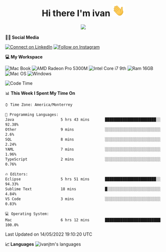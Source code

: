 <h1 align="center">Hi there I'm ivan <img src="https://raw.githubusercontent.com/ABSphreak/ABSphreak/master/gifs/Hi.gif" width="40px" /></h1>
<div align="center">
<img src="http://github-readme-streak-stats.herokuapp.com?user=ivanjtm&hide_border=true&background=00000000&border=FFFFFF00&sideNums=A8A8A8&sideLabels=A8A8A8&currStreakNum=FFC93C&dates=A8A8A8)](https://git.io/streak-stats"/>
</div>

**👦🏻 Social Media**

[![Connect on LinkedIn](https://img.shields.io/badge/LinkedIn-%230077B5.svg?&style=flat-square&logo=linkedin&logoColor=white)](https://www.linkedin.com/in/ivanjtm)
[![Follow on Instagram](https://img.shields.io/badge/Instagram-E4405F?style=flat-square&logo=instagram&logoColor=white)](https://www.instagram.com/ivanjtm)

**💻 My Workspace**

![Mac Book](https://img.shields.io/badge/Apple-MacBook_Pro_2019-999999?style=flat-square&logo=apple&logoColor=white)
![AMD Radeon Pro 5300M](https://img.shields.io/badge/AMD-Radeon_Pro_5300M-ED1C24?style=flat-square&logo=amd&logoColor=white)
![Intel Core i7 9th](https://img.shields.io/badge/Intel-Core_i7_9th-0071C5?style=flat-square&logo=intel&logoColor=white)
![Ram 16GB](https://img.shields.io/badge/RAM-16GB-230071C5?style=flat-square&logoColor=white)
![Mac OS](https://img.shields.io/badge/Mac%20OS-000000?style=flat-square&logo=apple&logoColor=white)
![Windows](https://img.shields.io/badge/Windows-0078D6?style=flat-square&logo=windows&logoColor=white)


<!--START_SECTION:waka-->
![Code Time](http://img.shields.io/badge/Code%20Time-680%20hrs%2040%20mins-blue)

📊 **This Week I Spent My Time On** 

```text
⌚︎ Time Zone: America/Monterrey

💬 Programming Languages: 
Java                     5 hrs 43 mins       ███████████████████████░░   92.38% 
Other                    9 mins              ░░░░░░░░░░░░░░░░░░░░░░░░░   2.6% 
SQL                      8 mins              ░░░░░░░░░░░░░░░░░░░░░░░░░   2.24% 
YAML                     7 mins              ░░░░░░░░░░░░░░░░░░░░░░░░░   1.96% 
TypeScript               2 mins              ░░░░░░░░░░░░░░░░░░░░░░░░░   0.76%

🔥 Editors: 
Eclipse                  5 hrs 51 mins       ███████████████████████░░   94.33% 
Sublime Text             18 mins             █░░░░░░░░░░░░░░░░░░░░░░░░   4.84% 
VS Code                  3 mins              ░░░░░░░░░░░░░░░░░░░░░░░░░   0.83%

💻 Operating System: 
Mac                      6 hrs 12 mins       █████████████████████████   100.0%

```


 Last Updated on 14/05/2022 19:10:20 UTC
<!--END_SECTION:waka-->
**📈 Languages**
 ![ivanjtm's languages](https://wakatime.com/share/@ivanjtm/a32f83c6-d0c9-49a4-a5ae-d0440b950377.svg)
